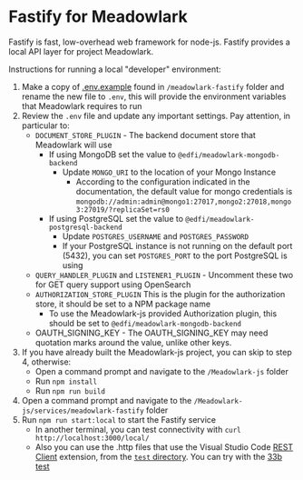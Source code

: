# Fastify for Meadowlark

Fastify is fast, low-overhead web framework for node-js. Fastify provides a local API layer for project Meadowlark.

Instructions for running a local "developer" environment:

1. Make a copy of [.env.example](.env.example) found in
    `/meadowlark-fastify` folder and rename the new file to `.env`, this will provide the environment
     variables that Meadowlark requires to run
2. Review the `.env` file and update any important settings. Pay attention, in particular to:
   * `DOCUMENT_STORE_PLUGIN` - The backend document store that Meadowlark will use
     * If using MongoDB set the value to `@edfi/meadowlark-mongodb-backend`
       * Update `MONGO_URI` to the location of your Mongo Instance
         * According to the configuration indicated in the documentation, the default value for mongo credentials is
        `mongodb://admin:admin@mongo1:27017,mongo2:27018,mongo3:27019/?replicaSet=rs0`
     * If using PostgreSQL set the value to `@edfi/meadowlark-postgresql-backend`
       * Update `POSTGRES_USERNAME` and `POSTGRES_PASSWORD`
       * If your PostgreSQL instance is not running on the default port (5432), you can set `POSTGRES_PORT` to
         the port PostgreSQL is using
   * `QUERY_HANDLER_PLUGIN` and `LISTENER1_PLUGIN` - Uncomment these two for GET query support using OpenSearch
   * `AUTHORIZATION_STORE_PLUGIN` This is the plugin for the authorization store, it should be set to a NPM package name
     * To use the Meadowlark-js provided Authorization plugin, this should be set to `@edfi/meadowlark-mongodb-backend`
   * OAUTH_SIGNING_KEY - The OAUTH_SIGNING_KEY may need quotation marks around the value, unlike other keys.
3. If you have already built the Meadowlark-js project, you can skip to step 4, otherwise:
   * Open a command prompt and navigate to the `/Meadowlark-js` folder
   * Run `npm install`
   * Run `npm run build`
4. Open a command prompt and navigate to the `/Meadowlark-js/services/meadowlark-fastify` folder
5. Run `npm run start:local` to start the Fastify service
   * In another terminal, you can test connectivity with `curl http://localhost:3000/local/`
   * Also you can use the .http files that use the Visual Studio Code [REST Client](https://marketplace.visualstudio.com/items?itemName=humao.rest-client) extension, from the [`test` directory](../../tests/http/). You can try with the [33b test](../../tests/http/local.33b.http)
